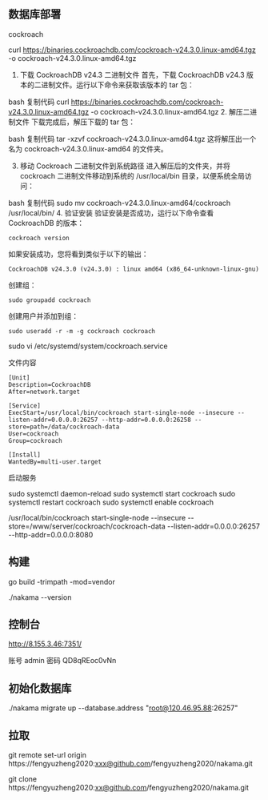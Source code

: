 ## 数据库部署
cockroach

curl https://binaries.cockroachdb.com/cockroach-v24.3.0.linux-amd64.tgz -o cockroach-v24.3.0.linux-amd64.tgz
1. 下载 CockroachDB v24.3 二进制文件
   首先，下载 CockroachDB v24.3 版本的二进制文件。运行以下命令来获取该版本的 tar 包：

bash
复制代码
curl https://binaries.cockroachdb.com/cockroach-v24.3.0.linux-amd64.tgz -o cockroach-v24.3.0.linux-amd64.tgz
2. 解压二进制文件
   下载完成后，解压下载的 tar 包：

bash
复制代码
tar -xzvf cockroach-v24.3.0.linux-amd64.tgz
这将解压出一个名为 cockroach-v24.3.0.linux-amd64 的文件夹。

3. 移动 Cockroach 二进制文件到系统路径
   进入解压后的文件夹，并将 cockroach 二进制文件移动到系统的 /usr/local/bin 目录，以便系统全局访问：

bash
复制代码
sudo mv cockroach-v24.3.0.linux-amd64/cockroach /usr/local/bin/
4. 验证安装
   验证安装是否成功，运行以下命令查看 CockroachDB 的版本：


```shell
cockroach version
```

如果安装成功，您将看到类似于以下的输出：

```shell
CockroachDB v24.3.0 (v24.3.0) : linux amd64 (x86_64-unknown-linux-gnu)
```



创建组：

```shell
sudo groupadd cockroach
```

创建用户并添加到组：
```shell
sudo useradd -r -m -g cockroach cockroach
```


sudo vi /etc/systemd/system/cockroach.service

文件内容
```
[Unit]
Description=CockroachDB
After=network.target

[Service]
ExecStart=/usr/local/bin/cockroach start-single-node --insecure --listen-addr=0.0.0.0:26257 --http-addr=0.0.0.0:26258 --store=path=/data/cockroach-data
User=cockroach
Group=cockroach

[Install]
WantedBy=multi-user.target
```

启动服务

sudo systemctl daemon-reload
sudo systemctl start cockroach
sudo systemctl restart cockroach
sudo systemctl enable cockroach

/usr/local/bin/cockroach start-single-node --insecure --store=/www/server/cockroach/cockroach-data --listen-addr=0.0.0.0:26257 --http-addr=0.0.0.0:8080

## 构建

go build -trimpath -mod=vendor

./nakama --version
## 控制台
http://8.155.3.46:7351/

账号 admin
密码 QD8qREoc0vNn

## 初始化数据库

./nakama migrate up --database.address "root@120.46.95.88:26257"


## 拉取
git remote set-url origin https://fengyuzheng2020:xxx@github.com/fengyuzheng2020/nakama.git

git clone https://fengyuzheng2020:xx@github.com/fengyuzheng2020/nakama.git

